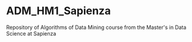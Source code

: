 # ADM_HM1_Sapienza
Repository of Algorithms of Data Mining course from the Master's in Data Science at Sapienza

